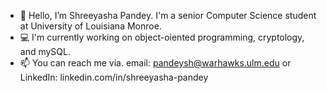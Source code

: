 - 👋 Hello, I’m Shreeyasha Pandey. I'm a senior Computer Science student at University of Louisiana Monroe. 
- 💻 I'm currently working on object-oiented programming, cryptology, and mySQL.
- 📫 You can reach me via. email: pandeysh@warhawks.ulm.edu or LinkedIn: linkedin.com/in/shreeyasha-pandey 

